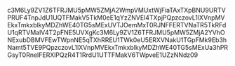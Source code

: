 c3M6Ly9ZV1Z6TFRJMU5pMW5ZMjA2WmpVMUxtWjFiaTAxTXpBNU9URTVPRUF4TnpJdU1UQTFMakV5TkM0eE1qYzZNVEl4TXpjPQpzczovL1lXVnpMVEkxTmkxblkyMDZhWE40TG5sMExUVTJOemMxT0RJNFFERTVNaTR5TkRFdU1qRTVMalV4T2pFNE5UVXgKc3M6Ly9ZV1Z6TFRJMU5pMW5ZMjA2YVhONExubDBMVFEwTWpnNE5qTXhRREU1TWk0eU5ERXVNakU1TGpFMk9Eb3hNamt5TVE9PQpzczovL1lXVnpMVEkxTmkxblkyMDZhWE40TG5sMExUa3hPRGsyT0RnelFERXlPQzR4T1RrdU1UTTFMakV6TWpveE1UZzNNdz09